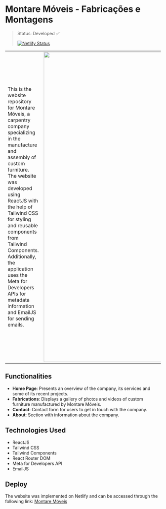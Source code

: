 # Montare Móveis - Fabricações e Montagens

> Status: Developed ✅
>
> [![Netlify Status](https://api.netlify.com/api/v1/badges/fac93ca3-0673-4160-aaa4-f3464264cf04/deploy-status)](https://app.netlify.com/sites/montaremoveis/deploys)

<table>
  <tr>
    <td>
      This is the website repository for Montare Móveis, a carpentry company specializing in the manufacture and assembly of custom furniture. The website was developed using ReactJS with the help of Tailwind CSS for styling and reusable components from Tailwind Components. Additionally, the application uses the Meta for Developers APIs for metadata information and EmailJS for sending emails.
    </td>
    <td><img style="width: 1000px" src="https://github.com/sammsts/Website-MontareMoveis/assets/100657343/641575d9-9b1c-4a9c-9d4b-fb982498f781"></td>
  </tr>
</table>

## Functionalities

- **Home Page**: Presents an overview of the company, its services and some of its recent projects.
- **Fabrications**: Displays a gallery of photos and videos of custom furniture manufactured by Montare Móveis.
- **Contact**: Contact form for users to get in touch with the company.
- **About**: Section with information about the company.

## Technologies Used

- ReactJS
- Tailwind CSS
- Tailwind Components
- React Router DOM
- Meta for Developers API
- EmailJS

## Deploy

The website was implemented on Netlify and can be accessed through the following link: [Montare Móveis](https://montaremoveis.netlify.app)
